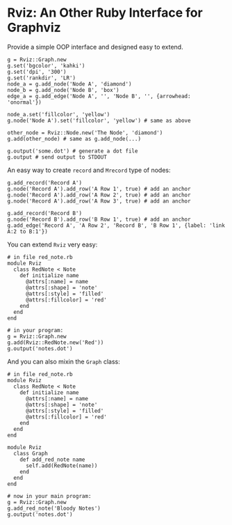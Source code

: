 Rviz: An Other Ruby Interface for Graphviz
==============================================

Provide a simple OOP interface and designed easy to extend.

    g = Rviz::Graph.new
    g.set('bgcolor', 'kahki')
    g.set('dpi', '300')
    g.set('rankdir', 'LR')
    node_a = g.add_node('Node A', 'diamond')
    node_b = g.add_node('Node B', 'box')
    edge_a = g.add_edge('Node A', '', 'Node B', '', {arrowhead: 'onormal'})

    node_a.set('fillcolor', 'yellow')
    g.node('Node A').set('fillcolor', 'yellow') # same as above

    other_node = Rviz::Node.new('The Node', 'diamond')
    g.add(other_node) # same as g.add_node(...)

    g.output('some.dot') # generate a dot file
    g.output # send output to STDOUT

An easy way to create `record` and `Mrecord` type of nodes:

    g.add_record('Record A')
    g.node('Record A').add_row('A Row 1', true) # add an anchor
    g.node('Record A').add_row('A Row 2', true) # add an anchor
    g.node('Record A').add_row('A Row 3', true) # add an anchor

    g.add_record('Record B')
    g.node('Record B').add_row('B Row 1', true) # add an anchor
    g.add_edge('Record A', 'A Row 2', 'Record B', 'B Row 1', {label: 'link A:2 to B:1'})

You can extend `Rviz` very easy:

    # in file red_note.rb
    module Rviz
      class RedNote < Note
        def initialize name
          @attrs[:name] = name
          @attrs[:shape] = 'note'
          @attrs[:style] = 'filled'
          @attrs[:fillcolor] = 'red'
        end
      end
    end

    # in your program:
    g = Rviz::Graph.new
    g.add(Rviz::RedNote.new('Red'))
    g.output('notes.dot')

And you can also mixin the `Graph` class:

    # in file red_note.rb
    module Rviz
      class RedNote < Note
        def initialize name
          @attrs[:name] = name
          @attrs[:shape] = 'note'
          @attrs[:style] = 'filled'
          @attrs[:fillcolor] = 'red'
        end
      end
    end

    module Rviz
      class Graph
        def add_red_note name
          self.add(RedNote(name))
        end
      end
    end

    # now in your main program:
    g = Rviz::Graph.new
    g.add_red_note('Bloody Notes')
    g.output('notes.dot')

